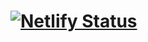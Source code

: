 # [![Netlify Status](https://api.netlify.com/api/v1/badges/7ff13afb-16f0-448a-a37c-d9fc9858f190/deploy-status)](https://app.netlify.com/sites/jfine-chapter2/deploys)

